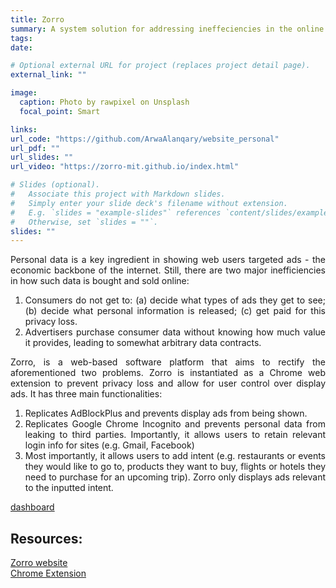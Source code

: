 ```yaml
---
title: Zorro
summary: A system solution for addressing ineffeciencies in the online advertisment market
tags:
date: 

# Optional external URL for project (replaces project detail page).
external_link: ""

image:
  caption: Photo by rawpixel on Unsplash
  focal_point: Smart

links:
url_code: "https://github.com/ArwaAlanqary/website_personal"
url_pdf: ""
url_slides: ""
url_video: "https://zorro-mit.github.io/index.html"

# Slides (optional).
#   Associate this project with Markdown slides.
#   Simply enter your slide deck's filename without extension.
#   E.g. `slides = "example-slides"` references `content/slides/example-slides.md`.
#   Otherwise, set `slides = ""`.
slides: ""
---
```


<p>
<div style="text-align: justify"> 
Personal data is a key ingredient in showing web users targeted ads - the economic backbone of the internet. Still, there are two major inefficiencies in how such data is bought and sold online: 
<ol type="1">
  <li>Consumers do not get to: (a) decide what types of ads they get to see; (b) decide what personal information is released; (c) get paid for this privacy loss.</li>
  <li>Advertisers purchase consumer data without knowing how much value it provides, leading to somewhat arbitrary data contracts.</li>
</ol>
</div>
</p>

<p>
<div style="text-align: justify"> 
Zorro, is a web-based software platform that aims to rectify the aforementioned two problems. Zorro is instantiated as a Chrome web extension to prevent privacy loss and allow for user control over display ads. It has three main functionalities:
<ol type="1">
  <li>Replicates AdBlockPlus and prevents display ads from being shown.</li>
  <li>Replicates Google Chrome Incognito and prevents personal data from leaking to third parties. Importantly, it allows users to retain relevant login info for sites (e.g. Gmail, Facebook) </li>
  <li>Most importantly, it allows users to add intent (e.g. restaurants or events they would like to go to, products they want to buy, flights or hotels they need to purchase for an upcoming trip). Zorro only displays ads relevant to the inputted intent.</li>
</ol>
</div>
</p>

[dashboard](dashboard.png)

## Resources: 
[Zorro website](https://zorro-mit.github.io/index.html)
<br>
[Chrome Extension](https://chrome.google.com/webstore/detail/zorro-interest-based-ad-b/nohffnloalhahmmfjifahgfjadhjcepi)

